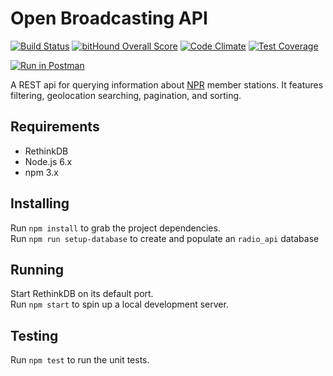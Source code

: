 # Open Broadcasting API

[![Build Status](https://travis-ci.org/openbroadcasting/api.svg?branch=master)](https://travis-ci.org/openbroadcasting/api)
[![bitHound Overall Score](https://www.bithound.io/github/openbroadcasting/api/badges/score.svg)](https://www.bithound.io/github/openbroadcasting/api)
[![Code Climate](https://codeclimate.com/github/openbroadcasting/api/badges/gpa.svg)](https://codeclimate.com/github/openbroadcasting/api)
[![Test Coverage](https://codeclimate.com/github/openbroadcasting/api/badges/coverage.svg)](https://codeclimate.com/github/openbroadcasting/api/coverage)

[![Run in Postman](https://run.pstmn.io/button.svg)](https://app.getpostman.com/run-collection/a66c9fc83d5c8395bd22#?env%5Bproduction%5D=W3sidHlwZSI6InRleHQiLCJlbmFibGVkIjp0cnVlLCJrZXkiOiJwYmlfZW5kcG9pbnQiLCJ2YWx1ZSI6Imh0dHA6Ly9wdWJsaWMtcmFkaW8tYXBpLmhlcm9rdWFwcC5jb20ifV0=)

A REST api for querying information about [NPR](http://npr.org) member stations. It features filtering, geolocation searching, pagination, and sorting.

## Requirements

- RethinkDB
- Node.js 6.x
- npm 3.x

## Installing

Run `npm install` to grab the project dependencies.   
Run `npm run setup-database` to create and populate an `radio_api` database

## Running

Start RethinkDB on its default port.   
Run `npm start` to spin up a local development server.

## Testing

Run `npm test` to run the unit tests.
